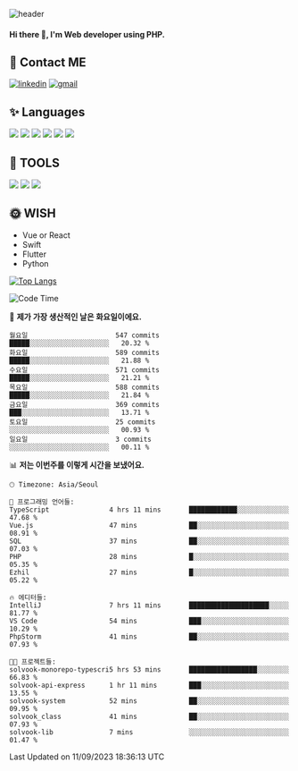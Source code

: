 ![header](https://capsule-render.vercel.app/api?type=waving&color=auto&height=300&section=header&text=Elin&fontSize=90&animation=twinkling)

#### Hi there 👋, I'm <b>Web developer</b> using PHP. ####

<!--
- 🔭 I’m currently working on Uniwill
- 🌱 I’m currently learning Vue or React or Python.
-->

<!---#### I am PHP developer --->

## 💌 Contact ME ###
[<img src='https://img.shields.io/badge/-EunjiKo-%230A66C2?style=flat-square&logo=LinkedIn&logoColor=white' alt='linkedin'>](https://www.linkedin.com/in/https://www.linkedin.com/in/eunji-ko-00a907164//)  [<img src='https://img.shields.io/badge/-einee214%40gmail.com-%23EA4335?style=flat-square&logo=Gmail&logoColor=white' alt='gmail'>](einee214@gmail.com)  


## ✨ Languages
<img src='https://img.shields.io/badge/-PHP-%23777BB4?style=for-the-badge&logo=PHP&logoColor=white'> <img src='https://img.shields.io/badge/-Laravel-%23FF2D20?style=for-the-badge&logo=Laravel&logoColor=white'> <img src='https://img.shields.io/badge/Jquery-%230769AD?style=for-the-badge&logo=Jquery&logoColor=white'> <img src='https://img.shields.io/badge/CSS3-%231572B6?style=for-the-badge&logo=CSS3&logoColor=white'> <img src='https://img.shields.io/badge/Bootstrap-%237952B3?style=for-the-badge&logo=Bootstrap&logoColor=white' > <img src='https://img.shields.io/badge/MySQL-%234479A1?style=for-the-badge&logo=MySQL&logoColor=white' >

## 🌷 TOOLS
<img src='https://img.shields.io/badge/PHPSTORM-%23000000?style=for-the-badge&logo=PhpStorm&logoColor=white' > <img src='https://img.shields.io/badge/GitLab-%23FCA121?style=for-the-badge&logo=GitLab&logoColor=white' > <img src='https://img.shields.io/badge/GitHub-%23181717?style=for-the-badge&logo=GitHub&logoColor=white'>


## 🌞 WISH
- Vue or React
- Swift
- Flutter
- Python


[![Top Langs](https://github-readme-stats.vercel.app/api/top-langs/?username=ein214&layout=compact)](https://github.com/anuraghazra/github-readme-stats)

<!--START_SECTION:waka-->
![Code Time](http://img.shields.io/badge/Code%20Time-2%2C902%20hrs%2031%20mins-blue)

📅 **제가 가장 생산적인 날은 화요일이에요.** 

```text
월요일                      547 commits         █████░░░░░░░░░░░░░░░░░░░░   20.32 % 
화요일                      589 commits         █████░░░░░░░░░░░░░░░░░░░░   21.88 % 
수요일                      571 commits         █████░░░░░░░░░░░░░░░░░░░░   21.21 % 
목요일                      588 commits         █████░░░░░░░░░░░░░░░░░░░░   21.84 % 
금요일                      369 commits         ███░░░░░░░░░░░░░░░░░░░░░░   13.71 % 
토요일                      25 commits          ░░░░░░░░░░░░░░░░░░░░░░░░░   00.93 % 
일요일                      3 commits           ░░░░░░░░░░░░░░░░░░░░░░░░░   00.11 % 
```


📊 **저는 이번주를 이렇게 시간을 보냈어요.** 

```text
🕑︎ Timezone: Asia/Seoul

💬 프로그래밍 언어들: 
TypeScript               4 hrs 11 mins       ████████████░░░░░░░░░░░░░   47.68 % 
Vue.js                   47 mins             ██░░░░░░░░░░░░░░░░░░░░░░░   08.91 % 
SQL                      37 mins             ██░░░░░░░░░░░░░░░░░░░░░░░   07.03 % 
PHP                      28 mins             █░░░░░░░░░░░░░░░░░░░░░░░░   05.35 % 
Ezhil                    27 mins             █░░░░░░░░░░░░░░░░░░░░░░░░   05.22 % 

🔥 에디터들: 
IntelliJ                 7 hrs 11 mins       ████████████████████░░░░░   81.77 % 
VS Code                  54 mins             ███░░░░░░░░░░░░░░░░░░░░░░   10.29 % 
PhpStorm                 41 mins             ██░░░░░░░░░░░░░░░░░░░░░░░   07.93 % 

🐱‍💻 프로젝트들: 
solvook-monorepo-typescri5 hrs 53 mins       █████████████████░░░░░░░░   66.83 % 
solvook-api-express      1 hr 11 mins        ███░░░░░░░░░░░░░░░░░░░░░░   13.55 % 
solvook-system           52 mins             ██░░░░░░░░░░░░░░░░░░░░░░░   09.95 % 
solvook_class            41 mins             ██░░░░░░░░░░░░░░░░░░░░░░░   07.93 % 
solvook-lib              7 mins              ░░░░░░░░░░░░░░░░░░░░░░░░░   01.47 % 
```


 Last Updated on 11/09/2023 18:36:13 UTC
<!--END_SECTION:waka-->

<!---![GitHub stats](https://github-readme-stats.vercel.app/api?username=ein214&show_icons=true&theme=dracula)  --->




